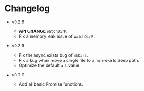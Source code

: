 # Changelog

- v0.2.6

  - **API CHANGE** `watchDirP`.
  - Fix a memory leak issue of `watchDirP`.

- v0.2.5

  - Fix the async exists bug of `mkDirs`.
  - Fix a bug when move a single file to a non-exists deep path.
  - Optimize the default `all` value.

- v0.2.0

  - Add all basic Promise functions.

